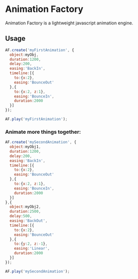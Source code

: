 # Animation Factory
Animation Factory is a lightweight javascript animation engine.

## Usage

```javascript
AF.create('myFirstAnimation', {
  object:myObj,
  duration:1200,
  delay:200,
  easing:'BackIn',
  timeline:[{
    to:{x:2},
    easing:'BounceOut'
  },{
    to:{x:2, z:1},
    easing:'BounceIn',
    duration:2000
  }]
});

AF.play('myFirstAnimation');

```

### Animate more things together:

```javascript
AF.create('mySecondAnimation', {
  object:myObj1,
  duration:1200,
  delay:200,
  easing:'BackIn',
  timeline:[{
    to:{x:2},
    easing:'BounceOut'
  },{
    to:{x:2, z:1},
    easing:'BounceIn',
    duration:2000
  }]
},{
  object:myObj2,
  duration:2500,
  delay:500,
  easing:'BackOut',
  timeline:[{
    to:{x:2},
    easing:'BounceOut'
  },{
    to:{y:2, z:-1},
    easing:'Linear',
    duration:2000
  }]
});

AF.play('mySecondAnimation');
```
